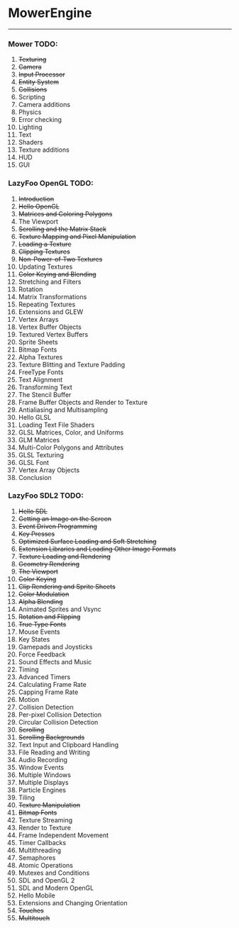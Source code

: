 # MowerEngine
___
### Mower TODO:
1. ~~Texturing~~
1. ~~Camera~~
1. ~~Input Processor~~
1. ~~Entity System~~
1. ~~Collisions~~
1. Scripting
1. Camera additions
1. Physics
1. Error checking
1. Lighting
1. Text
1. Shaders
1. Texture additions
1. HUD
1. GUI

### LazyFoo OpenGL TODO:
1. ~~Introduction~~
1. ~~Hello OpenGL~~
1. ~~Matrices and Coloring Polygons~~
1. The Viewport
1. ~~Scrolling and the Matrix Stack~~
1. ~~Texture Mapping and Pixel Manipulation~~
1. ~~Loading a Texture~~
1. ~~Clipping Textures~~
1. ~~Non-Power-of-Two Textures~~
1. Updating Textures
1. ~~Color Keying and Blending~~
1. Stretching and Filters
1. Rotation
1. Matrix Transformations
1. Repeating Textures
1. Extensions and GLEW
1. Vertex Arrays
1. Vertex Buffer Objects
1. Textured Vertex Buffers
1. Sprite Sheets
1. Bitmap Fonts
1. Alpha Textures
1. Texture Blitting and Texture Padding
1. FreeType Fonts
1. Text Alignment
1. Transforming Text
1. The Stencil Buffer
1. Frame Buffer Objects and Render to Texture
1. Antialiasing and Multisampling
1. Hello GLSL
1. Loading Text File Shaders
1. GLSL Matrices, Color, and Uniforms
1. GLM Matrices
1. Multi-Color Polygons and Attributes
1. GLSL Texturing
1. GLSL Font
1. Vertex Array Objects
1. Conclusion

### LazyFoo SDL2 TODO:
1. ~~Hello SDL~~
1. ~~Getting an Image on the Screen~~
1. ~~Event Driven Programming~~
1. ~~Key Presses~~
1. ~~Optimized Surface Loading and Soft Stretching~~
1. ~~Extension Libraries and Loading Other Image Formats~~
1. ~~Texture Loading and Rendering~~
1. ~~Geometry Rendering~~
1. ~~The Viewport~~
1. ~~Color Keying~~
1. ~~Clip Rendering and Sprite Sheets~~
1. ~~Color Modulation~~
1. ~~Alpha Blending~~
1. Animated Sprites and Vsync
1. ~~Rotation and Flipping~~
1. ~~True Type Fonts~~
1. Mouse Events
1. Key States
1. Gamepads and Joysticks
1. Force Feedback
1. Sound Effects and Music
1. Timing
1. Advanced Timers
1. Calculating Frame Rate
1. Capping Frame Rate
1. Motion
1. Collision Detection
1. Per-pixel Collision Detection
1. Circular Collision Detection
1. ~~Scrolling~~
1. ~~Scrolling Backgrounds~~
1. Text Input and Clipboard Handling
1. File Reading and Writing
1. Audio Recording
1. Window Events
1. Multiple Windows
1. Multiple Displays
1. Particle Engines
1. Tiling
1. ~~Texture Manipulation~~
1. ~~Bitmap Fonts~~
1. Texture Streaming
1. Render to Texture
1. Frame Independent Movement
1. Timer Callbacks
1. Multithreading
1. Semaphores
1. Atomic Operations
1. Mutexes and Conditions
1. SDL and OpenGL 2
1. SDL and Modern OpenGL
1. Hello Mobile
1. Extensions and Changing Orientation
1. ~~Touches~~
1. ~~Multitouch~~
